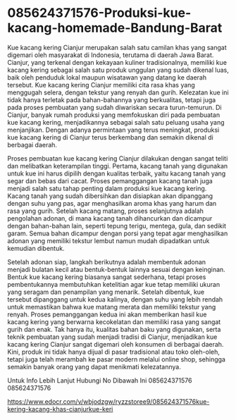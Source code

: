 # 085624371576-Produksi-kue-kacang-homemade-Bandung-Barat
Kue kacang kering Cianjur merupakan salah satu camilan khas yang sangat digemari oleh masyarakat di Indonesia, terutama di daerah Jawa Barat. Cianjur, yang terkenal dengan kekayaan kuliner tradisionalnya, memiliki kue kacang kering sebagai salah satu produk unggulan yang sudah dikenal luas, baik oleh penduduk lokal maupun wisatawan yang datang ke daerah tersebut. Kue kacang kering Cianjur memiliki cita rasa khas yang menggugah selera, dengan tekstur yang renyah dan gurih. Kelezatan kue ini tidak hanya terletak pada bahan-bahannya yang berkualitas, tetapi juga pada proses pembuatan yang sudah diwariskan secara turun-temurun. Di Cianjur, banyak rumah produksi yang memfokuskan diri pada pembuatan kue kacang kering, menjadikannya sebagai salah satu peluang usaha yang menjanjikan. Dengan adanya permintaan yang terus meningkat, produksi kue kacang kering di Cianjur terus berkembang dan semakin dikenal di berbagai daerah.

Proses pembuatan kue kacang kering Cianjur dilakukan dengan sangat teliti dan melibatkan keterampilan tinggi. Pertama, kacang tanah yang digunakan untuk kue ini harus dipilih dengan kualitas terbaik, yaitu kacang tanah yang segar dan bebas dari cacat. Proses pemanggangan kacang tanah juga menjadi salah satu tahap penting dalam produksi kue kacang kering. Kacang tanah yang sudah dibersihkan dan disiapkan akan dipanggang dengan suhu yang pas, agar menghasilkan aroma khas yang harum dan rasa yang gurih. Setelah kacang matang, proses selanjutnya adalah pengolahan adonan, di mana kacang tanah dihancurkan dan dicampur dengan bahan-bahan lain, seperti tepung terigu, mentega, gula, dan sedikit garam. Semua bahan dicampur dengan porsi yang tepat agar menghasilkan adonan yang memiliki tekstur lembut namun mudah dipadatkan untuk kemudian dibentuk.

Setelah adonan siap, langkah berikutnya adalah membentuk adonan menjadi bulatan kecil atau bentuk-bentuk lainnya sesuai dengan keinginan. Bentuk kue kacang kering biasanya sangat sederhana, tetapi proses pembentukannya membutuhkan ketelitian agar kue tetap memiliki ukuran yang seragam dan penampilan yang menarik. Setelah dibentuk, kue tersebut dipanggang untuk kedua kalinya, dengan suhu yang lebih rendah untuk memastikan bahwa kue matang merata dan memiliki tekstur yang renyah. Proses pemanggangan kedua ini akan memberikan hasil kue kacang kering yang berwarna kecokelatan dan memiliki rasa yang sangat gurih dan enak. Tak hanya itu, kualitas bahan baku yang digunakan, serta teknik pembuatan yang sudah menjadi tradisi di Cianjur, menjadikan kue kacang kering Cianjur sangat digemari oleh konsumen di berbagai daerah. Kini, produk ini tidak hanya dijual di pasar tradisional atau toko oleh-oleh, tetapi juga telah merambah ke pasar modern melalui online shop, sehingga semakin banyak orang yang dapat menikmati kelezatannya.

Untuk Info Lebih Lanjut Hubungi No Dibawah Ini
085624371576
085624371576

https://www.edocr.com/v/wbjodzgw/ryzzstoree9/085624371576kue-kering-kacang-khas-cianjurkue-keri

